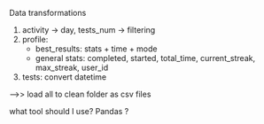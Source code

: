 Data transformations
1. activity -> day, tests_num -> filtering 
2. profile:
    - best_results: stats + time + mode
    - general stats: completed, started, total_time, current_streak, max_streak, user_id
3. tests: convert datetime 

-->> load all to clean folder as csv files

what tool should I use? Pandas ?